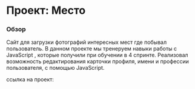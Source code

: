 # Проект: Место

### Обзор
Сайт для загрузки фотографий интересных мест где побывал пользователь.
В данном проекте мы тренеруем навыки работы с JavaScript , которые получили при обучении в 4 спринте.
Реализовал возможность редактирования карточки профиля, имени и профессии пользователя, с помощью JavaScript.

ссылка на проект: